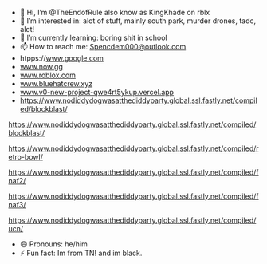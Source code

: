 - 👋 Hi, I’m @TheEndofRule also know as KingKhade on rblx
- 👀 I’m interested in: alot of stuff, mainly south park, murder drones, tadc, alot!
- 🌱 I’m currently learning: boring shit in school
- 📫 How to reach me: Spencdem000@outlook.com
- htpps://www.google.com
- www.now.gg
- www.roblox.com
- www.bluehatcrew.xyz
- www.v0-new-project-qwe4rt5ykup.vercel.app
- https://www.nodiddydogwasatthediddyparty.global.ssl.fastly.net/compiled/blockblast/

https://www.nodiddydogwasatthediddyparty.global.ssl.fastly.net/compiled/blockblast/

https://www.nodiddydogwasatthediddyparty.global.ssl.fastly.net/compiled/retro-bowl/

https://www.nodiddydogwasatthediddyparty.global.ssl.fastly.net/compiled/fnaf2/

https://www.nodiddydogwasatthediddyparty.global.ssl.fastly.net/compiled/fnaf3/

https://www.nodiddydogwasatthediddyparty.global.ssl.fastly.net/compiled/ucn/

- 😄 Pronouns: he/him
- ⚡ Fun fact: Im from TN! and im black.
